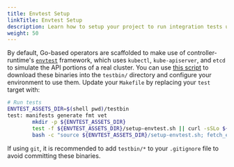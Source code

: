 ```yaml
---
title: Envtest Setup
linkTitle: Envtest Setup
description: Learn how to setup your project to run integration tests using envtest
weight: 50
---
```


By default, Go-based operators are scaffolded to make use of controller-runtime's [`envtest`][envtest] framework, which uses `kubectl`, `kube-apiserver`, and `etcd` to simulate the API portions of a real cluster. You can use [this script][script] to download these binaries into the `testbin/` directory and configure your environment to use them. Update your `Makefile` by replacing your `test` target with: 

```sh
# Run tests
ENVTEST_ASSETS_DIR=$(shell pwd)/testbin
test: manifests generate fmt vet
        mkdir -p ${ENVTEST_ASSETS_DIR}
        test -f ${ENVTEST_ASSETS_DIR}/setup-envtest.sh || curl -sSLo ${ENVTEST_ASSETS_DIR}/setup-envtest.sh https://raw.githubusercontent.com/kubernetes-sigs/controller-runtime/master/hack/setup-envtest.sh
        bash -c "source ${ENVTEST_ASSETS_DIR}/setup-envtest.sh; fetch_envtest_tools $(ENVTEST_ASSETS_DIR); setup_envtest_env $(ENVTEST_ASSETS_DIR); go test ./... -coverprofile cover.out"
```

If using `git`, it is recommended to add `testbin/*` to your `.gitignore` file to avoid committing these binaries. 

[envtest]: https://godoc.org/sigs.k8s.io/controller-runtime/pkg/envtest
[script]: https://raw.githubusercontent.com/kubernetes-sigs/controller-runtime/master/hack/setup-envtest.sh
